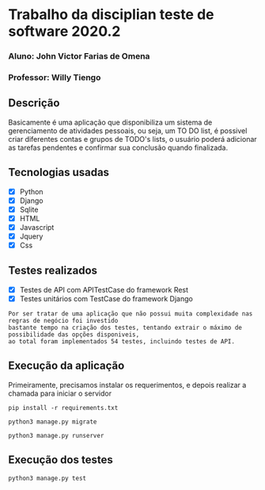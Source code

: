 # Trabalho da disciplian teste de software 2020.2
### Aluno: John Victor Farias de Omena
### Professor: Willy Tiengo

## Descrição

Basicamente é uma aplicação que disponibiliza um sistema de gerenciamento de atividades pessoais, ou seja, um TO DO list, é possivel criar diferentes contas e grupos de TODO's lists, o usuário poderá adicionar as tarefas pendentes e confirmar sua conclusão quando finalizada.

## Tecnologias usadas

- [x] Python
- [x] Django
- [x] Sqlite
- [x] HTML
- [x] Javascript
- [x] Jquery
- [x] Css

## Testes realizados

- [x] Testes de API com APITestCase do framework Rest
- [x] Testes unitários com TestCase do framework Django

```
Por ser tratar de uma aplicação que não possui muita complexidade nas regras de negócio foi investido
bastante tempo na criação dos testes, tentando extrair o máximo de possibilidade das opções disponiveis,
ao total foram implementados 54 testes, incluindo testes de API.
```

## Execução da aplicação

Primeiramente, precisamos instalar os requerimentos, e depois realizar a chamada para iniciar o servidor

    pip install -r requirements.txt

    python3 manage.py migrate

    python3 manage.py runserver

## Execução dos testes

    python3 manage.py test


